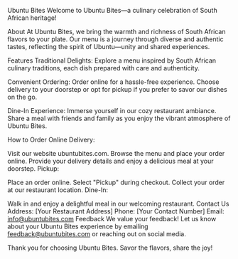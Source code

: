 Ubuntu Bites
Welcome to Ubuntu Bites—a culinary celebration of South African heritage!

About
At Ubuntu Bites, we bring the warmth and richness of South African flavors to your plate. Our menu is a journey through diverse and authentic tastes, reflecting the spirit of Ubuntu—unity and shared experiences.

Features
Traditional Delights: Explore a menu inspired by South African culinary traditions, each dish prepared with care and authenticity.

Convenient Ordering: Order online for a hassle-free experience. Choose delivery to your doorstep or opt for pickup if you prefer to savor our dishes on the go.

Dine-In Experience: Immerse yourself in our cozy restaurant ambiance. Share a meal with friends and family as you enjoy the vibrant atmosphere of Ubuntu Bites.

How to Order
Online Delivery:

Visit our website ubuntubites.com.
Browse the menu and place your order online.
Provide your delivery details and enjoy a delicious meal at your doorstep.
Pickup:

Place an order online.
Select "Pickup" during checkout.
Collect your order at our restaurant location.
Dine-In:

Walk in and enjoy a delightful meal in our welcoming restaurant.
Contact Us
Address: [Your Restaurant Address]
Phone: [Your Contact Number]
Email: info@ubuntubites.com
Feedback
We value your feedback! Let us know about your Ubuntu Bites experience by emailing feedback@ubuntubites.com or reaching out on social media.

Thank you for choosing Ubuntu Bites. Savor the flavors, share the joy!
